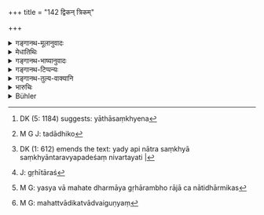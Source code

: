 +++
title = "142 द्विकन् त्रिकम्"

+++

<details><summary>गङ्गानथ-मूलानुवादः</summary>

He may charge just two, three, four or five per cent. per month from the four castes respectively.—(142)
</details>

<details><summary>मेधातिथिः</summary>

ब्राह्मणादिवर्णक्रमेण चतुर्णां वर्णानां सकाशाद् द्विकादयश् चत्वारः कल्पा यथासंख्येन[^१८५] ग्राह्यतयानुज्ञायन्ते । **समम्** । न पादेन वार्धेन वाधिकम् । तदाधिक्ये[^१८६] ऽपि सपादद्विकं सार्धद्विकम् इति द्विकादिव्यपदेशस्यानिवृत्तेर् आशङ्कानिवारणार्थं **सम**ग्रहणम्, यथा मात्रान्यत्वे ऽपि संज्ञान्तरव्यपदेशं निवर्तयति[^१८७] । इदम् अपि पूर्वेणाजिवतः कल्पान्तरम् । यस्य वाल्पं धनं महते धर्माय ग्रहीतारश्[^१८८] च नातिधार्मिकास्[^१८९] तत्रायं विधिः, "ये ऽसाधुभ्यो ऽर्थम् आदाय" (म्ध् ११.१८) इति न्यायेन । "समाम्" इति पाठान्तरम् । संवत्सरं यावद् एषा वृद्धिर् न परतो ऽपि, महत्त्वाद् द्वैगुण्यं[^१९०] स्यात् ॥ ८.१४२ ॥


[^१९०]:
     M G: mahattvādikatvādvaiguṇyaṃ


[^१८९]:
     M G: yasya vā mahate dharmāya gṛhārambho rājā ca nātidhārmikas 


[^१८८]:
     J: gṛhītāraś


[^१८७]:
     DK (1: 612) emends the text: yady api nātra saṃkhyā saṃkhyāntaravyapadeśaṃ nivartayati |


[^१८६]:
     M G J: tadādhiko


[^१८५]:
     DK (5: 1184) suggests: yāthāsaṃkhyena
</details>

<details><summary>गङ्गानथ-भाष्यानुवादः</summary>

From the four castes, *Brāhmaṇa* and the rest, respectively, he shall charge the four rates, two per cent, and so forth. These four rates are sanctioned in relation to the four castes respectively.

‘*Just*,’—*i.e*., not exceeding by even a half or a quarter. This term has been added to preclude the idea that the expression ‘two per cent.’ may be applicable to ‘two and a quarter’ or ‘two and a half.’ Just as the shortest alteration, even by a single syllable, of a name makes the name a totally different one (so the addition of even a quarter would make the rate totally different).

This also is an alternative open to the man who cannot maintain his family at the former rate of interest; or to one who has only a small capital; or to cases where the borrowers are not specially righteous persons.

The propriety of this would be analogous to the act of doing a righteous act with the money extorted from wicked persons.

For ‘*samam*,’ ‘just,’ another reading is ‘*samām*.’

This rate of interest however is to be charged for one year only, and not beyond that; as the rates being high, the principal might become more than doubled.—(142)
</details>

<details><summary>गङ्गानथ-टिप्पन्यः</summary>

This rule is quoted in *Vivādaratnākara* (p. 8), which adds the following notes:—‘*Dvikam*’ means ‘that in which two *Purāṇas* per month are charged’; so with ‘*trika*’ and the other terms.—From the Brāhmaṇa, Kṣatriya, Vaiśya and Śūdra, one should charge an interest of two, three, four and five *Purāṇas* respectively, for every hundred of the debt;—in
*Smṛtisāroddhāra* (p. 320);—and in *Kṛtyakalpataru* (67b).
</details>

<details><summary>गङ्गानथ-तुल्य-वाक्यानि</summary>

**(verses 8.140-142)  
**

See Comparative notes for [Verse 8.140].
</details>

<details><summary>भारुचिः</summary>

अयं च वर्णानुपूर्व्यात् तृतीयः कल्पः । एषां तु पूर्वः पूर्वो ज्यायान् । अन्ये ऽपि तु समाम् इति पठन्ति । समाग्रहणाद् अत्रेयं वृद्धिर् न संवत्सरात् परतः । पूर्वातः स्यात् । परतो ऽपि अल्पत्वाद् वृद्धेः । प्रयोगश् च द्विविधो भवति । गृहीत्वा चाधिम् अन्यथा च । तत्राधिग्रहणपक्षे विशेषार्थम् इदम् उच्यते — ॥ ८.१४१ ॥
</details>

<details><summary>Bühler</summary>

142	Just two in the hundred, three, four, and five (and not more), he may take as monthly interest according to the order of the castes (varna).
</details>
